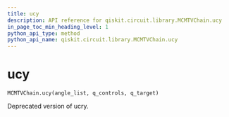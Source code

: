 ```yaml
---
title: ucy
description: API reference for qiskit.circuit.library.MCMTVChain.ucy
in_page_toc_min_heading_level: 1
python_api_type: method
python_api_name: qiskit.circuit.library.MCMTVChain.ucy
---
```


# ucy

<span id="qiskit.circuit.library.MCMTVChain.ucy" />

`MCMTVChain.ucy(angle_list, q_controls, q_target)`

Deprecated version of ucry.

